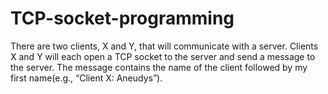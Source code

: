 # TCP-socket-programming
There are two clients, X and  Y, that  will  communicate  with  a  server. Clients  X  and  Y  will  each 
open a TCP socket to the server and send a message to the server. The message contains the 
name of the client followed by my first name(e.g., “Client X: Aneudys”). 

